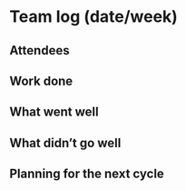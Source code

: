 # Team log (date/week)

## Attendees

## Work done

## What went well

## What didn’t go well

## Planning for the next cycle
